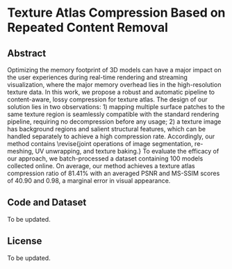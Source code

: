 # Texture Atlas Compression Based on Repeated Content Removal

## Abstract
Optimizing the memory footprint of 3D models can have a major impact on the user experiences during real-time rendering and streaming visualization, where the major memory overhead lies in the high-resolution texture data. In this work, we propose a robust and automatic pipeline to content-aware, lossy compression for texture atlas. The design of our solution lies in two observations: 1) mapping multiple surface patches to the same texture region is seamlessly compatible with the standard rendering pipeline, requiring no decompression before any usage; 2) a texture image has background regions and salient structural features, which can be handled separately to achieve a high compression rate. Accordingly, our method contains \revise{joint operations of image segmentation, re-meshing, UV unwrapping, and texture baking.} To evaluate the efficacy of our approach, we batch-processed a dataset containing 100 models collected online. On average, our method achieves a texture atlas compression ratio of 81.41\% with an averaged PSNR and MS-SSIM scores of 40.90 and 0.98, a marginal error in visual appearance. 

## Code and Dataset
To be updated.

## License
To be updated.
